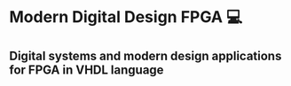 # Modern Digital Design FPGA 💻
## Digital systems and modern design applications for FPGA in VHDL language
